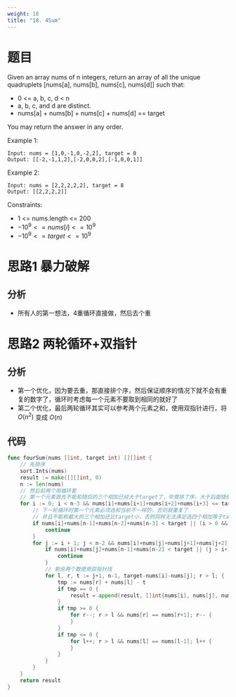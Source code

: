 ```yaml
---
weight: 18
title: "18. 4Sum"
---
```


# 题目

Given an array nums of n integers, return an array of all the unique quadruplets [nums[a], nums[b], nums[c], nums[d]] such that:

- 0 <= a, b, c, d < n
- a, b, c, and d are distinct.
- nums[a] + nums[b] + nums[c] + nums[d] == target

You may return the answer in any order.

Example 1:

```
Input: nums = [1,0,-1,0,-2,2], target = 0
Output: [[-2,-1,1,2],[-2,0,0,2],[-1,0,0,1]]
```

Example 2:

```
Input: nums = [2,2,2,2,2], target = 8
Output: [[2,2,2,2]]
```

Constraints:

- 1 <= nums.length <= 200
- $-10^9 <= nums[i] <= 10^9$
- $-10^9 <= target <= 10^9$

# 思路1 暴力破解

## 分析

- 所有人的第一想法，4重循环直接做，然后去个重

# 思路2 两轮循环+双指针

## 分析

- 第一个优化，因为要去重，那直接排个序，然后保证顺序的情况下就不会有重复的数字了，循环时考虑每一个元素不要取到相同的就好了
- 第二个优化，最后两轮循环其实可以参考两个元素之和，使用双指针进行，将 $O(n^2)$ 变成 $O(n)$

## 代码

```go
func fourSum(nums []int, target int) [][]int {
	// 先排序
	sort.Ints(nums)
	result := make([][]int, 0)
	n := len(nums)
	// 然后前两个用循环套
	// 第一个元素首先不能和随后的三个相加已经大于target了，毕竟排了序，大于后面随便选都不可能等于target
	for i := 0; i < n-3 && nums[i]+nums[i+1]+nums[i+2]+nums[i+3] <= target; i++ {
		// 下一轮循环时第一个元素必须选和当前不一样的，否则就重复了
		// 并且不能和最大的三个相加还比target小，否则同样无法满足选四个相加等于target
		if nums[i]+nums[n-1]+nums[n-2]+nums[n-3] < target || (i > 0 && nums[i] == nums[i-1]) {
			continue
		}
		for j := i + 1; j < n-2 && nums[i]+nums[j]+nums[j+1]+nums[j+2] <= target; j++ {
			if nums[i]+nums[j]+nums[n-1]+nums[n-2] < target || (j > i+1 && nums[j] == nums[j-1]) {
				continue
			}
			// 剩余两个数使用双指针找
			for l, r, t := j+1, n-1, target-nums[i]-nums[j]; r > l; {
				tmp := nums[r] + nums[l] - t
				if tmp == 0 {
					result = append(result, []int{nums[i], nums[j], nums[l], nums[r]})
				}
				if tmp >= 0 {
					for r--; r > l && nums[r] == nums[r+1]; r-- {
					}
				}
				if tmp <= 0 {
					for l++; r > l && nums[l] == nums[l-1]; l++ {
					}
				}
			}
		}
	}
	return result
}
```
